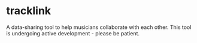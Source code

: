 # tracklink

A data-sharing tool to help musicians collaborate with each other.
This tool is undergoing active development - please be patient.
